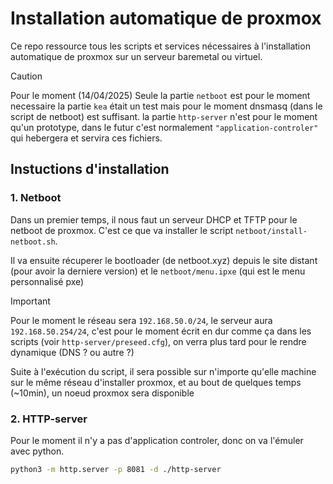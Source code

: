 # Installation automatique de proxmox
Ce repo ressource tous les scripts et services nécessaires à l'installation automatique de proxmox sur un serveur baremetal ou virtuel.

> [!CAUTION]
>
> Pour le moment (14/04/2025) 
> Seule la partie `netboot` est pour le moment necessaire
> la partie `kea` était un test mais pour le moment dnsmasq (dans le script de netboot) est suffisant.
> la partie `http-server` n'est pour le moment qu'un prototype, dans le futur c'est normalement `"application-controler"` qui hebergera et servira ces fichiers.

## Instuctions d'installation

### 1. Netboot

Dans un premier temps, il nous faut un serveur DHCP et TFTP pour le netboot de proxmox.
C'est ce que va installer le script `netboot/install-netboot.sh`.

Il va ensuite récuperer le bootloader (de netboot.xyz) depuis le site distant (pour avoir la derniere version) et le `netboot/menu.ipxe` (qui est le menu personnalisé pxe)

> [!IMPORTANT]
>
> Pour le moment le réseau sera `192.168.50.0/24`, le serveur aura `192.168.50.254/24`, c'est pour le moment écrit en dur comme ça dans les scripts (voir `http-server/preseed.cfg`), on verra plus tard pour le rendre dynamique (DNS ? ou autre ?)

Suite à l'exécution du script, il sera possible sur n'importe qu'elle machine sur le même réseau d'installer proxmox, et au bout de quelques temps (~10min), un noeud proxmox sera disponible


### 2. HTTP-server

Pour le moment il n'y a pas d'application controler, donc on va l'émuler avec python.
```bash
python3 -m http.server -p 8081 -d ./http-server
```



